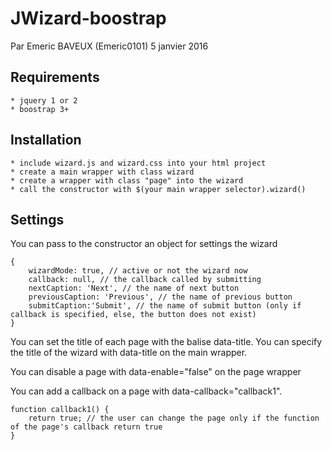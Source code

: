 # JWizard-boostrap

Par Emeric BAVEUX (Emeric0101)
5 janvier 2016

## Requirements

	* jquery 1 or 2
	* boostrap 3+

## Installation

	* include wizard.js and wizard.css into your html project
	* create a main wrapper with class wizard
	* create a wrapper with class "page" into the wizard
	* call the constructor with $(your main wrapper selector).wizard()
	
## Settings

You can pass to the constructor an object for settings the wizard
```
{
	wizardMode: true, // active or not the wizard now
	callback: null, // the callback called by submitting 
	nextCaption: 'Next', // the name of next button
	previousCaption: 'Previous', // the name of previous button
	submitCaption:'Submit', // the name of submit button (only if callback is specified, else, the button does not exist)
}
```

You can set the title of each page with the balise data-title. You can specify the title of the wizard with data-title on the main wrapper.

You can disable a page with data-enable="false" on the page wrapper

You can add a callback on a page with data-callback="callback1".
```
function callback1() {
	return true; // the user can change the page only if the function of the page's callback return true
}
```
